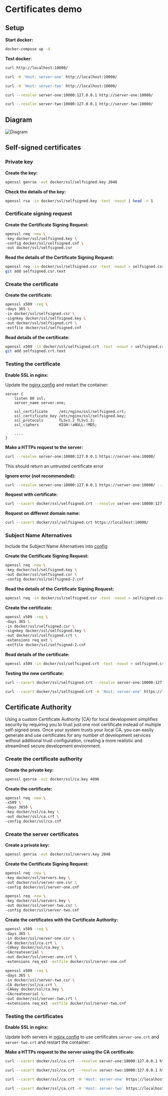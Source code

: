 # Certificates demo


## Setup

**Start docker:**
```bash
docker-compose up -d
```

**Test docker:**
```bash
curl http://localhost:10000/

curl -H 'Host: server-one' http://localhost:10000/

curl -H 'Host: server-two' http://localhost:10000/

curl --resolve server-one:10000:127.0.0.1 http://server-one:10000/

curl --resolve server-two:10000:127.0.0.1 http://server-two:10000/
```

## Diagram

![Diagram](./docs/diagram.png)


## Self-signed certificates

### Private key

**Create the key:**
```bash
openssl genrsa -out docker/ssl/selfsigned.key 2048
```

**Check the details of the key:**
```bash
openssl rsa -in docker/ssl/selfsigned.key -text -noout | head -n 1
```

### Certificate signing request

**Create the Certificate Signing Request:**
```bash
openssl req -new \
-key docker/ssl/selfsigned.key \
-config docker/ssl/selfsigned.cnf \
-out docker/ssl/selfsigned.csr
```

**Read the details of the Certificate Signing Request:**
```bash
openssl req -in docker/ssl/selfsigned.csr -text -noout > selfsigned.csr.text
git add selfsigned.csr.text
```

### Create the certificate

**Create the certificate:**
```bash
openssl x509 -req \
-days 365 \
-in docker/ssl/selfsigned.csr \
-signkey docker/ssl/selfsigned.key \
-out docker/ssl/selfsigned.crt \
-extfile docker/ssl/selfsigned.cnf
```

**Read details of the certificate:**
```bash
openssl x509 -in docker/ssl/selfsigned.crt -text -noout > selfsigned.crt.text
git add selfsigned.crt.text
```

### Testing the certificate

**Enable SSL in nginx:**

Update the [nginx config](./docker/nginx.conf) and restart the container:
```
server {
    listen 80 ssl;
    server_name server-one;

    ssl_certificate     /etc/nginx/ssl/selfsigned.crt;
    ssl_certificate_key /etc/nginx/ssl/selfsigned.key;
    ssl_protocols       TLSv1.2 TLSv1.3;
    ssl_ciphers         HIGH:!aNULL:!MD5;

    ....
}
```

**Make a HTTPs request to the server:**
```bash
curl --resolve server-one:10000:127.0.0.1 https://server-one:10000/
```

This should return an untrusted certificate error

**Ignore error (not recommended):**
```bash
curl --resolve server-one:10000:127.0.0.1 https://server-one:10000/ --insecure
```

**Request with certificate:**
```bash
curl --cacert docker/ssl/selfsigned.crt --resolve server-one:10000:127.0.0.1 https://server-one:10000/
```

**Request on different domain name:**
```bash
curl --cacert docker/ssl/selfsigned.crt https://localhost:10000/
```

### Subject Name Alternatives

Include the Subject Name Alternatives into [config](./docker/ssl/selfsigned-2.cnf)

**Create the Certificate Signing Request:**
```bash
openssl req -new \
-key docker/ssl/selfsigned.key \
-out docker/ssl/selfsigned.csr \
-config docker/ssl/selfsigned-2.cnf
```

**Read the details of the Certificate Signing Request:**
```bash
openssl req -in docker/ssl/selfsigned.csr -text -noout > selfsigned.csr.text
```

**Create the certificate:**
```bash
openssl x509 -req \
-days 365 \
-in docker/ssl/selfsigned.csr \
-signkey docker/ssl/selfsigned.key \
-out docker/ssl/selfsigned.crt \
-extensions req_ext \
-extfile docker/ssl/selfsigned-2.cnf
```

**Read details of the certificate:**
```bash
openssl x509 -in docker/ssl/selfsigned.crt -text -noout > selfsigned.crt.text
```

**Testing the new certificate:**
```bash
curl --cacert docker/ssl/selfsigned.crt --resolve server-one:10000:127.0.0.1 https://server-one:10000

curl --cacert docker/ssl/selfsigned.crt -H 'Host: server-one' https://localhost:10000/ 
```

## Certificate Authority

Using a custom Certificate Authority (CA) for local development simplifies security by requiring you to trust just one root certificate instead of multiple self-signed ones. Once your system trusts your local CA, you can easily generate and use certificates for any number of development services without additional trust configuration, creating a more realistic and streamlined secure development environment.

### Create the certificate authority

**Create the private key:**
```bash
openssl genrsa -out docker/ssl/ca.key 4096
```

**Create the certificate:**
```bash
openssl req -new \
-x509 \
-days 3650 \
-key docker/ssl/ca.key \
-out docker/ssl/ca.crt \
-config docker/ssl/ca.cnf
```

### Create the server certificates

**Create a private key:**
```bash
openssl genrsa -out docker/ssl/servers.key 2048
```

**Create the Certificate Signing Request:**
```bash
openssl req -new \
-key docker/ssl/servers.key \
-out docker/ssl/server-one.csr \
-config docker/ssl/server-one.cnf

openssl req -new \
-key docker/ssl/servers.key \
-out docker/ssl/server-two.csr \
-config docker/ssl/server-two.cnf
```

**Create the certificates with the Certificate Authority:**
```bash
openssl x509 -req \
-days 365 \
-in docker/ssl/server-one.csr \
-CA docker/ssl/ca.crt \
-CAkey docker/ssl/ca.key \
-CAcreateserial \
-out docker/ssl/server-one.crt \
-extensions req_ext -extfile docker/ssl/server-one.cnf

openssl x509 -req \
-days 365 \
-in docker/ssl/server-two.csr \
-CA docker/ssl/ca.crt \
-CAkey docker/ssl/ca.key \
-CAcreateserial \
-out docker/ssl/server-two.crt \
-extensions req_ext -extfile docker/ssl/server-two.cnf
```

### Testing the certificates

**Enable SSL in nginx:**

Update both servers in [nginx config](./docker/nginx.conf) to use certificates `server-one.crt` and `server-two.crt` and restart the container:

**Make a HTTPs request to the server using the CA certificate:**
```bash
curl --cacert docker/ssl/ca.crt --resolve server-one:10000:127.0.0.1 https://server-one:10000

curl --cacert docker/ssl/ca.crt --resolve server-two:10000:127.0.0.1 https://server-two:10000

curl --cacert docker/ssl/ca.crt -H 'Host: server-one' https://localhost:10000/ 

curl --cacert docker/ssl/ca.crt -H 'Host: server-two' https://localhost:10000/ 
```

